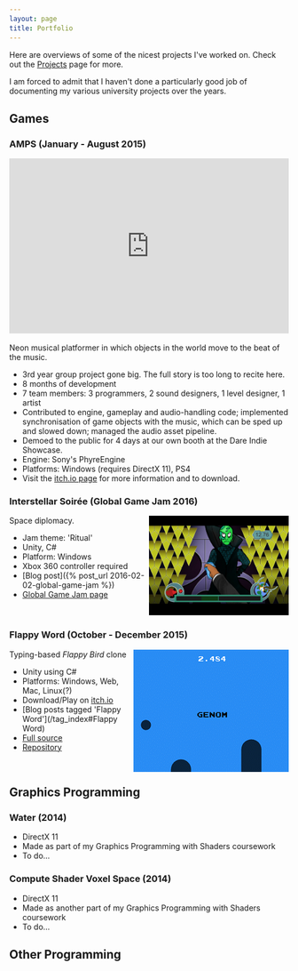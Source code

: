 ```yaml
---
layout: page
title: Portfolio
---
```


Here are overviews of some of the nicest projects I've worked on. Check out the [Projects](/projects) page for more.

I am forced to admit that I haven't done a particularly good job of documenting my various university projects over the years.

## Games

### AMPS (January - August 2015)

<iframe width="100%" height="315" src="https://www.youtube.com/embed/Uqf9pG_wa70" frameborder="0" allowfullscreen></iframe>

Neon musical platformer in which objects in the world move to the beat of the music.

- 3rd year group project gone big. The full story is too long to recite here.
- 8 months of development
- 7 team members: 3 programmers, 2 sound designers, 1 level designer, 1 artist
- Contributed to engine, gameplay and audio-handling code; implemented synchronisation of game objects with the music, which can be sped up and slowed down; managed the audio asset pipeline.
- Demoed to the public for 4 days at our own booth at the Dare Indie Showcase.
- Engine: Sony's PhyreEngine
- Platforms: Windows (requires DirectX 11), PS4
- Visit the [itch.io page](http://pack-of-wolves.itch.io/amps) for more information and to download.

### Interstellar Soirée (Global Game Jam 2016)

<img style="float: right; width: 50%" src="/images/interstellar_soiree_01.png">

Space diplomacy.

- Jam theme: 'Ritual'
- Unity, C#
- Platform: Windows
- Xbox 360 controller required
- [Blog post]({% post_url 2016-02-02-global-game-jam %})
- [Global Game Jam page](http://globalgamejam.org/2016/games/interstellar-soir%C3%A9e)

<br>

### Flappy Word (October - December 2015)

<img style="float: right;" src="/images/flappy_word_v1_0.gif">

Typing-based *Flappy Bird* clone

- Unity using C#
- Platforms: Windows, Web, Mac, Linux(?)
- Download/Play on [itch.io](http://inertia.itch.io/flappy-word)
- [Blog posts tagged 'Flappy Word'](/tag_index#Flappy Word)
- [Full source](https://www.dropbox.com/s/72k769m5jr741sc/flappy-word-v1-0-src.zip?dl=0) 
- [Repository](https://bitbucket.org/r_crawford/flappy-word)

<br>

## Graphics Programming

### Water (2014)

- DirectX 11
- Made as part of my Graphics Programming with Shaders coursework
- To do...

### Compute Shader Voxel Space (2014)

- DirectX 11
- Made as another part of my Graphics Programming with Shaders coursework
- To do...

## Other Programming